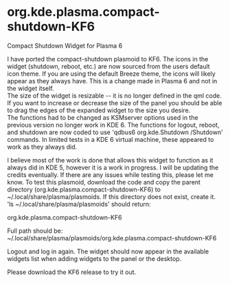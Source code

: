 # org.kde.plasma.compact-shutdown-KF6
Compact Shutdown Widget for Plasma 6

I have ported the compact-shutdown plasmoid to KF6. The icons in the widget (shutdown, reboot, etc.) are now sourced from the users default icon theme.
If you are using the default Breeze theme, the icons will likely appear as they always have. This is a change made in Plasma 6 and not in the widget itself.  
The size of the widget is resizable -- it is no longer defined in the qml code. If you want to increase 
or decrease the size of the panel you should be able to drag the edges of the expanded widget to the size you desire.  
The functions had to be changed as KSMserver options used in the previous version no longer work in KDE 6.
The functions for logout, reboot, and shutdown are now coded to use 'qdbus6 org.kde.Shutdown /Shutdown' commands.
In limited tests in a KDE 6 virtual machine, these appeared to work as they always did. 

I believe most of the work is done that allows this widget to function as it always did in KDE 5, however it is a work in progress.  I will be updating the credits eventually. If there are any issues while testing this, please let me know.
To test this plasmoid, download the code and copy the parent directory (org.kde.plasma.compact-shutdown-KF6) to ~/.local/share/plasma/plasmoids. If this directory does not exist, create it.  
'ls ~/.local/share/plasma/plasmoids' should return:

org.kde.plasma.compact-shutdown-KF6

Full path should be:
~/.local/share/plasma/plasmoids/org.kde.plasma.compact-shutdown-KF6

Logout and log in again.  The widget should now appear in the available widgets list when adding widgets to the panel or the desktop.

Please download the KF6 release to try it out.
